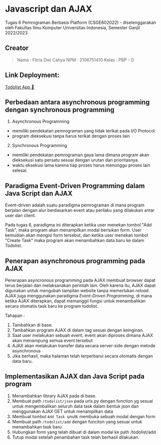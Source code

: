 # Javascript dan AJAX

Tugas 6 Pemrograman Berbasis Platform (CSGE602022) - diselenggarakan oleh Fakultas Ilmu Komputer Universitas Indonesia, Semester Ganjil 2022/2023

## Creator

> Nama : Fitria Dwi Cahya
> NPM : 2106751410
> Kelas : PBP - D

## Link Deployment:

[Todolist App 🧾](https://new-catalog-app.herokuapp.com/todolist)

## Perbedaan antara asynchronous programming dengan synchronous programming

1. Asynchronous Programming

- memiliki pendekatan pemrograman yang tidak terikat pada I/O Protocol.
- program dieksekusi tanpa harus terikat dengan proses lain

2. Synchronous Programming

- memiliki pendekatan pemrograman gaya lama dimana program akan dieksekusi satu persatu sesuai dengan urutan dan prioritasnya.
- waktu eksekusi lama karena tiap proses harus menunggu proses lain selesai.

## Paradigma Event-Driven Programming dalam Java Script dan AJAX

Event-driven adalah suatu paradigma pemrograman di mana program berjalan dengan alur berdasarkan event atau perilaku yang dilakukan antar user dan client.

Pada tugas 6, paradigma ini diterapkan ketika user menekan tombol "Add Task", maka program akan menampilkan modal berisikan form. User kemudian akan mengisi form tersebut, dan ketika user menekan tombol "Create Task" maka program akan menambahkan data baru ke dalam Todolist.

## Penerapan asynchronous programming pada AJAX

Penerapan asyncronous programming pada AJAX membuat browser dapat terus berjalan dan melaksanakan perintah lain. Oleh karena itu, AJAX dapat digunakan untuk mengubah tampilan website tanpa memerlukan _reload_. AJAX juga menggunakan paradigma _Event-Driven Programming_, di mana ketika AJAX diterapkan, dapat memanggil fungsi untuk menambahkan secara otomatis task baru ke program todolist.

Tahapan :

1. Tambahkan <script> yang memuat sebuah program JavaScript
2. Tambahkan library AJAX pada <head> <script src="https://ajax.googleapis.com/ajax/libs/jquery/3.6.0/jquery.min.js"></script> di base.
3. Tambahkan program AJAX di dalam tag sesuai dengan keinginan.
4. Saat user melakukan sebuah event, event akan diproses dimana AJAX akan menampung semua event tersebut
5. AJAX akan melakukan transfer data secara server-side dengan metode asynchronous
6. Jika berhasil, maka halaman telah terperbarui secara otomatis dengan data baru.

## Implementasikan AJAX dan Java Script pada program

1. Menambahkan library AJAX pada <head> <script src="https://ajax.googleapis.com/ajax/libs/jquery/3.6.0/jquery.min.js"></script> di base.
2. Membuat path `/todolist/json` pada urls.py dengan function yg sesuai untuk mengembalikan seluruh data task dalam bentuk json dan menggunakan AJAX GET untuk menampilkan data
3. Membuat tombol `Add Task `unutk membuka sebuah modal dengan form
4. Membuat path `/todolist/add` dengan funciton yang sesuai untuk menambahkan task baru
5. Hubungkan form yang telah dibuat di dalam modal ke path /todolist/add
6. Tutup modal setelah penambahan task telah berhasil dilakukan.
